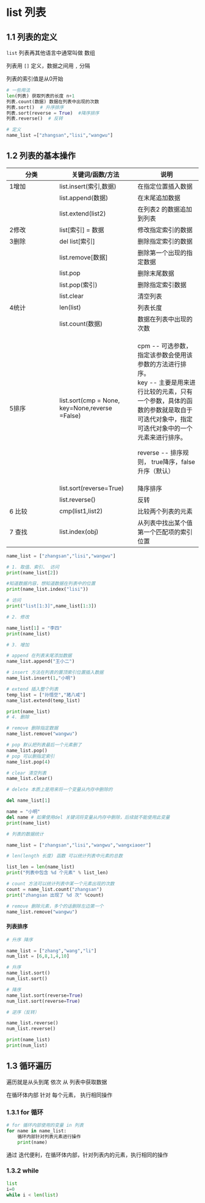 # list 列表

## 1.1 列表的定义

`list` 列表再其他语言中通常叫做 数组

列表用 `[]` 定义，数据之间用 `,` 分隔

列表的索引值是从0开始

```python
# 一些用法
len(列表) 获取列表的长度 n+1 
列表.count(数据) 数据在列表中出现的次数
列表.sort()  # 升序排序
列表.sort(reverse = True)  #降序排序
列表.reverse()  # 反转
```

```python
# 定义
name_list =["zhangsan","lisi","wangwu"]
```

## 1.2 列表的基本操作

<table><thead><tr><th width="115">分类</th><th width="189">关键词/函数/方法</th><th>说明</th></tr></thead><tbody><tr><td>1增加 </td><td>list.insert(索引,数据)</td><td>在指定位置插入数据</td></tr><tr><td></td><td>list.append(数据)</td><td>在末尾追加数据</td></tr><tr><td></td><td>list.extend(list2)</td><td>在列表2 的数据追加到列表</td></tr><tr><td>2修改</td><td>list[索引] = 数据</td><td>修改指定索引的数据</td></tr><tr><td>3删除</td><td>del list[索引]</td><td>删除指定索引的数据</td></tr><tr><td></td><td>list.remove[数据]</td><td>删除第一个出现的指定数据</td></tr><tr><td></td><td>list.pop</td><td>删除末尾数据</td></tr><tr><td></td><td>list.pop(索引)</td><td>删除指定索引数据</td></tr><tr><td></td><td>list.clear</td><td>清空列表</td></tr><tr><td>4统计</td><td>len(list)</td><td>列表长度</td></tr><tr><td></td><td>list.count(数据)</td><td>数据在列表中出现的次数</td></tr><tr><td>5排序</td><td>list.sort(cmp = None, key=None,reverse =False)</td><td><p>cpm -- 可选参数，指定该参数会使用该参数的方法进行排序。<br>key -- 主要是用来进行比较的元素，只有一个参数，具体的函数的参数就是取自于可迭代对象中，指定可迭代对象中的一个元素来进行排序。</p><p>reverse -- 排序规则， true降序，false升序（默认）</p></td></tr><tr><td></td><td>list.sort(reverse=True)</td><td>降序排序</td></tr><tr><td></td><td>list.reverse()</td><td>反转</td></tr><tr><td>6 比较</td><td>cmp(list1,list2)</td><td>比较两个列表的元素</td></tr><tr><td>7 查找</td><td>list.index(obj)</td><td>从列表中找出某个值第一个匹配项的索引位置</td></tr></tbody></table>

```python
name_list = ["zhangsan","lisi","wangwu"]

# 1. 取值、索引、 访问
print(name_list[2])

#知道数据内容，想知道数据在列表中的位置
print(name_list.index("lisi"))

# 访问
print("list[1:3]",name_list[1:3])

# 2. 修改

name_list[1] = "李四"
print(name_list)

# 3. 增加

# append 在列表末尾添加数据
name_list.append("王小二")

# insert 方法在列表的置顶索引位置插入数据
name_list.insert(1,"小明")

# extend 插入整个列表
temp_list = ["孙悟空","猪八戒"]
name_list.extend(temp_list)

print(name_list)
# 4. 删除

# remove 删除指定数据
name_list.remove("wangwu")

# pop 默认把列表最后一个元素删了
name_list.pop()
# pop 可以删指定索引
name_list.pop(4)

# clear 清空列表
name_list.clear()

# delete 本质上是用来将一个变量从内存中删除的

del name_list[1]

name = "小明"
del name # 如果使用del 关键词将变量从内存中删除，后续就不能使用此变量
print(name_list)
```

```python
# 列表的数据统计

name_list = ["zhangsan","lisi","wangwu","wangxiaoer"]

# len(length 长度) 函数 可以统计列表中元素的总数

list_len = len(name_list)
print("列表中包含 %d 个元素" % list_len)

# count 方法可以统计列表中某一个元素出现的次数
count = name_list.count("zhangsan")
print("zhangsan 出现了 %d 次" %count)

# remove 删除元素，多个的话删除左边第一个
name_list.remove("wangwu")
```

#### 列表排序

```python
# 升序 降序

name_list = ["zhang","wang","li"]
num_list = [6,8,1,4,10]

# 升序
name_list.sort()
num_list.sort()

# 降序
name_list.sort(reverse=True)
num_list.sort(reverse=True)

# 逆序（反转）

name_list.reverse()
num_list.reverse()

print(name_list)
print(num_list)
```

## 1.3 循环遍历

遍历就是从头到尾 依次 从 列表中获取数据

在循环体内部 针对 每个元素， 执行相同操作

### 1.3.1 for 循环

```python
# for 循环内部使用的变量 in 列表
for name in name_list:
    循环内部针对列表元素进行操作
    print(name)
```

通过 迭代便利，在循环体内部，针对列表内的元素，执行相同的操作

### 1.3.2 while

```python
list 
i=0
while i < len(list)
```

